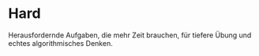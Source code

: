 # Hard

Herausfordernde Aufgaben, die mehr Zeit brauchen, für tiefere Übung und echtes algorithmisches Denken.
